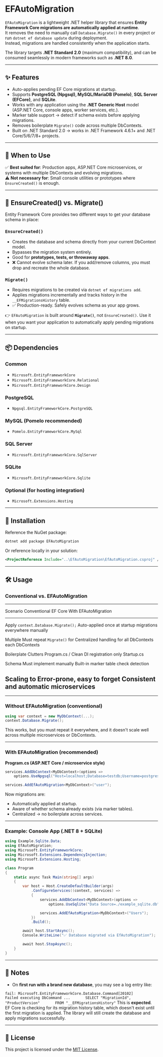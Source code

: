 # EFAutoMigration

`EFAutoMigration` is a lightweight .NET helper library that ensures
**Entity Framework Core migrations are automatically applied at
runtime**.\
It removes the need to manually call `Database.Migrate()` in every
project or run `dotnet ef database update` during deployment.\
Instead, migrations are handled consistently when the application
starts.

The library targets **.NET Standard 2.0** (maximum compatibility), and
can be consumed seamlessly in modern frameworks such as **.NET 8.0**.

------------------------------------------------------------------------

## ✨ Features

-   Auto-applies pending EF Core migrations at startup.
-   Supports **PostgreSQL (Npgsql), MySQL/MariaDB (Pomelo)**, **SQL
    Server (EFCore)**, and **SQLite**.
-   Works with any application using the **.NET Generic Host** model
    (ASP.NET Core, console apps, worker services, etc.).
-   Marker table support → detect if schema exists before applying
    migrations.
-   Removes boilerplate `Migrate()` code across multiple DbContexts.
-   Built on .NET Standard 2.0 → works in .NET Framework 4.6.1+ and .NET
    Core/5/6/7/8+ projects.

------------------------------------------------------------------------

## 🚦 When to Use

✅ **Best suited for**: Production apps, ASP.NET Core microservices, or
systems with multiple DbContexts and evolving migrations.\
⚠️ **Not necessary for**: Small console utilities or prototypes where
`EnsureCreated()` is enough.

------------------------------------------------------------------------

## 🔑 EnsureCreated() vs. Migrate()

Entity Framework Core provides two different ways to get your database
schema in place:

### `EnsureCreated()`

-   Creates the database and schema directly from your current DbContext
    model.
-   Bypasses the migration system entirely.
-   Good for **prototypes, tests, or throwaway apps**.
-   ❌ Cannot evolve schema later. If you add/remove columns, you must
    drop and recreate the whole database.

### `Migrate()`

-   Requires migrations to be created via `dotnet ef migrations add`.
-   Applies migrations incrementally and tracks history in the
    `__EFMigrationsHistory` table.
-   ✅ Production-ready. Safely evolves schema as your app grows.

👉 `EFAutoMigration` is built around **`Migrate()`**, not
`EnsureCreated()`. Use it when you want your application to
automatically apply pending migrations on startup.

------------------------------------------------------------------------

## 📦 Dependencies

### Common

-   `Microsoft.EntityFrameworkCore`
-   `Microsoft.EntityFrameworkCore.Relational`
-   `Microsoft.EntityFrameworkCore.Design`

### PostgreSQL

-   `Npgsql.EntityFrameworkCore.PostgreSQL`

### MySQL (Pomelo recommended)

-   `Pomelo.EntityFrameworkCore.MySql`

### SQL Server

-   `Microsoft.EntityFrameworkCore.SqlServer`

### SQLite

-   `Microsoft.EntityFrameworkCore.Sqlite`

### Optional (for hosting integration)

-   `Microsoft.Extensions.Hosting`

------------------------------------------------------------------------

## 🚀 Installation

Reference the NuGet package:

``` sh
dotnet add package EFAutoMigration
```

Or reference locally in your solution:

``` xml
<ProjectReference Include="..\EfAutoMigration\EfAutoMigration.csproj" />
```

------------------------------------------------------------------------

## 🛠 Usage

### Conventional vs. EFAutoMigration

  ----------------------------------------------------------------------------
  Scenario        Conventional EF Core            With EFAutoMigration
  --------------- ------------------------------- ----------------------------
  Apply           `context.Database.Migrate();`   Auto-applied once at startup
  migrations      everywhere manually             

  Multiple        Must repeat `Migrate()` for     Centralized handling for all
  DbContexts      each                            DbContexts

  Boilerplate     Clutters Program.cs /           Clean DI registration only
                  Startup.cs                      

  Schema          Must implement manually         Built-in marker table check
  detection                                       

  Scaling to      Error-prone, easy to forget     Consistent and automatic
  microservices                                   
  ----------------------------------------------------------------------------

------------------------------------------------------------------------

### Without EFAutoMigration (conventional)

``` csharp
using var context = new MyDbContext(...);
context.Database.Migrate();
```

This works, but you must repeat it everywhere, and it doesn't scale well
across multiple microservices or DbContexts.

------------------------------------------------------------------------

### With EFAutoMigration (recommended)

**Program.cs (ASP.NET Core / microservice style)**

``` csharp
services.AddDbContext<MyDbContext>(options =>
    options.UseNpgsql("Host=localhost;Database=testdb;Username=postgres;Password=yourpassword")); // depend on your db engine

services.AddEfAutoMigration<MyDbContext>("user");
```

Now migrations are:

-   Automatically applied at startup.
-   Aware of whether schema already exists (via marker tables).
-   Centralized → no boilerplate across services.

------------------------------------------------------------------------

### Example: Console App (.NET 8 + SQLite)

``` csharp
using Example.Sqlite.Data;
using EfAutoMigration;
using Microsoft.EntityFrameworkCore;
using Microsoft.Extensions.DependencyInjection;
using Microsoft.Extensions.Hosting;

class Program
{
    static async Task Main(string[] args)
    {
        var host = Host.CreateDefaultBuilder(args)
            .ConfigureServices((context, services) =>
            {
                services.AddDbContext<MyDbContext>(options =>
                    options.UseSqlite("Data Source=./example_sqlite.db"));

                services.AddEfAutoMigration<MyDbContext>("Users");
            })
            .Build();

        await host.StartAsync();
        Console.WriteLine("✅ Database migrated via EfAutoMigration");

        await host.StopAsync();
    }
}
```

------------------------------------------------------------------------

## 📝 Notes

-   On **first run with a brand new database**, you may see a log entry
    like:

`fail: Microsoft.EntityFrameworkCore.Database.Command[20102]       Failed executing DbCommand ...       SELECT "MigrationId", "ProductVersion"       FROM "__EFMigrationsHistory"`
This is **expected**. EF Core is checking for its migration history
table, which doesn't exist until the first migration is applied. The
library will still create the database and apply migrations
successfully.

------------------------------------------------------------------------

## 📖 License

This project is licensed under the [MIT License](LICENSE).
